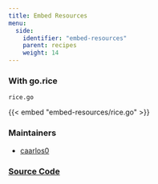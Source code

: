 ```yaml
---
title: Embed Resources
menu:
  side:
    identifier: "embed-resources"
    parent: recipes
    weight: 14
---
```


### With go.rice

`rice.go`

{{< embed "embed-resources/rice.go" >}}

### Maintainers

- [caarlos0](https://github.com/caarlos0)

### [Source Code](https://github.com/vishr/echo-recipes/blob/master/v2/rice)
